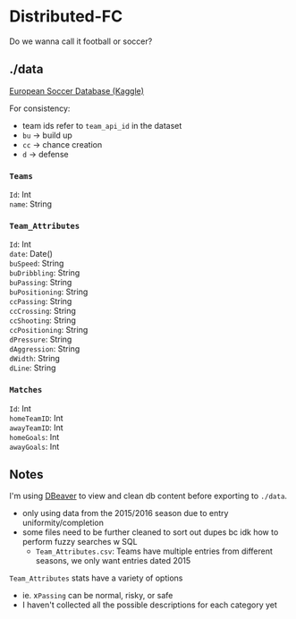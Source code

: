 # Distributed-FC
Do we wanna call it football or soccer? 

## ./data
[European Soccer Database (Kaggle)](https://www.kaggle.com/datasets/hugomathien/soccer?resource=download)

For consistency:
 * team ids refer to `team_api_id` in the dataset
 * `bu` -> build up
 * `cc` -> chance creation
 * `d` -> defense

### `Teams`
`Id`: Int <br/>
`name`: String

### `Team_Attributes`
`Id`: Int <br/>
`date`: Date() <br/>
`buSpeed`: String <br/>
`buDribbling`: String <br/>
`buPassing`: String <br/>
`buPositioning`: String <br/>
`ccPassing`: String <br/>
`ccCrossing`: String <br/>
`ccShooting`: String <br/>
`ccPositioning`: String <br/>
`dPressure`: String <br/>
`dAggression`: String <br/>
`dWidth`: String <br/>
`dLine`: String <br/>

### `Matches`
`Id`: Int <br/>
`homeTeamID`: Int <br/>
`awayTeamID`: Int <br/>
`homeGoals`: Int <br/>
`awayGoals`: Int


## Notes
I'm using [DBeaver](https://dbeaver.io/) to view and clean db content before exporting to `./data`.
* only using data from the 2015/2016 season due to entry uniformity/completion
* some files need to be further cleaned to sort out dupes bc idk how to perform fuzzy searches w SQL
  * `Team_Attributes.csv`: Teams have multiple entries from different seasons, we only want entries dated 2015
  
`Team_Attributes` stats have a variety of options
* ie. x`Passing` can be normal, risky, or safe
* I haven't collected all the possible descriptions for each category yet
